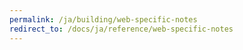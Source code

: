 ```yaml
---
permalink: /ja/building/web-specific-notes
redirect_to: /docs/ja/reference/web-specific-notes
---
```

